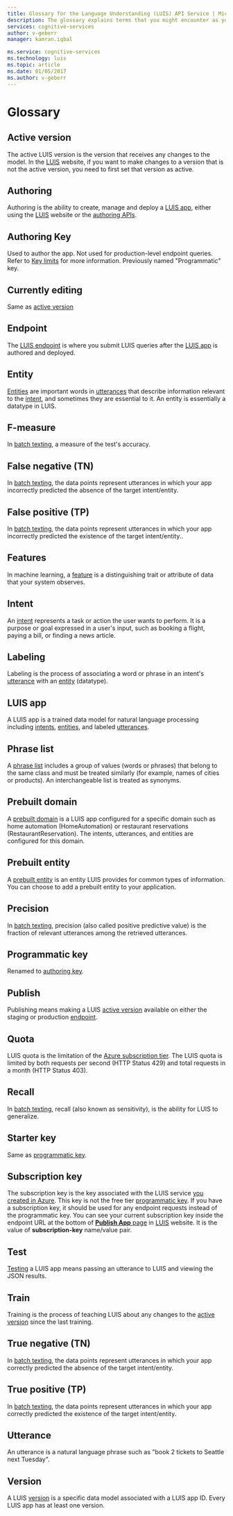 ```yaml
---
title: Glossary for the Language Understanding (LUIS) API Service | Microsoft Docs
description: The glossary explains terms that you might encounter as you work with the LUIS API Service.
services: cognitive-services
author: v-geberr
manager: kamran.iqbal

ms.service: cognitive-services
ms.technology: luis
ms.topic: article
ms.date: 01/05/2017
ms.author: v-geberr
---
```


# Glossary

## <a name="active-version"></a>Active version

The active LUIS version is the version that receives any changes to the model. In the [LUIS](luis-reference-regions.md) website, if you want to make changes to a version that is not the active version, you need to first set that version as active. 

## <a name="authoring"></a>Authoring

Authoring is the ability to create, manage and deploy a [LUIS app](#luis-app), either using the [LUIS](luis-reference-regions.md) website or the [authoring APIs](https://aka.ms/luis-authoring-api). 

## <a name="authoring-key"></a>Authoring Key

Used to author the app. Not used for production-level endpoint queries. Refer to [Key limits](luis-boundaries.md#key-limits) for more information.  Previously named "Programmatic" key. 

## <a name="currently-editing"></a>Currently editing

Same as [active version](#active-version)

## <a name="endpoint"></a>Endpoint

The [LUIS endpoint](https://aka.ms/luis-endpoint-apis) is where you submit LUIS queries after the [LUIS app](#luis-app) is authored and deployed. 

## <a name="entity"></a>Entity

[Entities](luis-concept-entity-types.md) are important words in [utterances](luis-concept-utterance.md) that describe information relevant to the [intent](luis-concept-intent.md), and sometimes they are essential to it. An entity is essentially a datatype in LUIS. 

## <a name="f-measure"></a>F-measure

In [batch texting][batch-testing], a measure of the test's accuracy.

## <a name="false-negative"></a>False negative (TN)

In [batch texting][batch-testing], the data points represent utterances in which your app incorrectly predicted the absence of the target intent/entity.

## <a name="false-positive"></a>False positive (TP)

In [batch texting][batch-testing], the data points represent utterances in which your app incorrectly predicted the existence of the target intent/entity..

## <a name="features"></a>Features

In machine learning, a [feature](luis-concept-feature.md) is a distinguishing trait or attribute of data that your system observes.

## <a name="intent"></a>Intent

An [intent](luis-concept-intent.md) represents a task or action the user wants to perform. It is a purpose or goal expressed in a user's input, such as booking a flight, paying a bill, or finding a news article.  

## <a name="labeling"></a>Labeling

Labeling is the process of associating a word or phrase in an intent's [utterance](#utterance) with an [entity](#entity) (datatype). 

## <a name="luis-app"></a>LUIS app

A LUIS app is a trained data model for natural language processing including [intents](#intent), [entities](#entity), and labeled [utterances](#utterance).


## <a name="phrase-list"></a>Phrase list

A [phrase list](luis-concept-feature.md#what-is-a-phrase-list-feature) includes a group of values (words or phrases) that belong to the same class and must be treated similarly (for example, names of cities or products). An interchangeable list is treated as synonyms. 

## <a name="prebuilt-domains"></a>Prebuilt domain

A [prebuilt domain](luis-how-to-use-prebuilt-domains.md) is a LUIS app configured for a specific domain such as home automation (HomeAutomation) or restaurant reservations (RestaurantReservation). The intents, utterances, and entities are configured for this domain. 

## <a name="prebuilt-entity"></a>Prebuilt entity

A [prebuilt entity](pre-builtentities.md) is an entity LUIS provides for common types of information. You can choose to add a prebuilt entity to your application. 

## <a name="precision"></a>Precision
In [batch texting][batch-testing], precision (also called positive predictive value) is the fraction of relevant utterances among the retrieved utterances.

## <a name="programmatic-key"></a>Programmatic key

Renamed to [authoring key](#authoring-key). 

## <a name="publish"></a>Publish

Publishing means making a LUIS [active version](#active-version) available on either the staging or production [endpoint](#endpoint).  

## <a name="quota"></a>Quota

LUIS quota is the limitation of the [Azure subscription tier](https://aka.ms/luis-price-tier). The LUIS quota is limited by both requests per second (HTTP Status 429) and total requests in a month (HTTP Status 403). 

## <a name="recall"></a>Recall
In [batch texting][batch-testing], recall (also known as sensitivity), is the ability for LUIS to generalize. 

## <a name="starter-key"></a>Starter key

Same as [programmatic key](#programmatic-key).

## <a name="subscription-key"></a>Subscription key

The subscription key is the key associated with the LUIS service [you created in Azure](azureibizasubscription.md). This key is not the free tier [programmatic key](#programmatic-key). If you have a subscription key, it should be used for any endpoint requests instead of the programmatic key. You can see your current subscription key inside the endpoint URL at the bottom of [**Publish App** page](publishapp.md) in [LUIS](luis-reference-regions.md) website. It is the value of **subscription-key** name/value pair. 

## <a name="test"></a>Test

[Testing](train-test.md#test-your-app) a LUIS app means passing an utterance to LUIS and viewing the JSON results.

## <a name="train"></a>Train

Training is the process of teaching LUIS about any changes to the [active version](#active-version) since the last training.

## <a name="true-negative"></a>True negative (TN)

In [batch texting][batch-testing], the data points represent utterances in which your app correctly predicted the absence of the target intent/entity.

## <a name="true-positive"></a>True positive (TP)

In [batch texting][batch-testing], the data points represent utterances in which your app correctly predicted the existence of the target intent/entity.

## <a name="utterance"></a>Utterance

An utterance is a natural language phrase such as "book 2 tickets to Seattle next Tuesday".

## <a name="version"></a>Version

A LUIS [version](luis-how-to-manage-versions.md) is a specific data model associated with a LUIS app ID. Every LUIS app has at least one version.

[batch-testing]: train-test.md#batch-testing